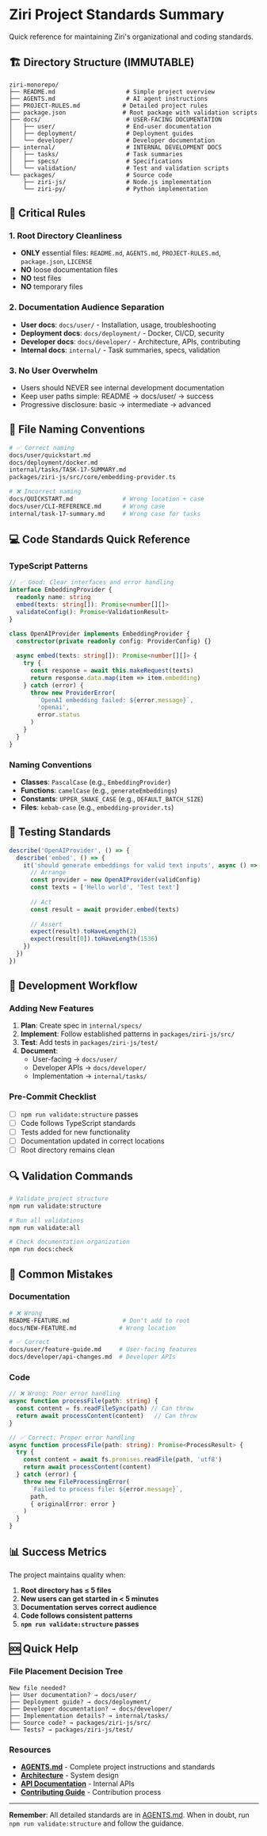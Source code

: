 # Ziri Project Standards Summary

Quick reference for maintaining Ziri's organizational and coding standards.

## 🏗️ Directory Structure (IMMUTABLE)

```
ziri-monorepo/
├── README.md                    # Simple project overview
├── AGENTS.md                    # AI agent instructions  
├── PROJECT-RULES.md            # Detailed project rules
├── package.json                # Root package with validation scripts
├── docs/                        # USER-FACING DOCUMENTATION
│   ├── user/                    # End-user documentation
│   ├── deployment/              # Deployment guides
│   └── developer/               # Developer documentation
├── internal/                    # INTERNAL DEVELOPMENT DOCS
│   ├── tasks/                   # Task summaries
│   ├── specs/                   # Specifications
│   └── validation/              # Test and validation scripts
└── packages/                    # Source code
    ├── ziri-js/                 # Node.js implementation
    └── ziri-py/                 # Python implementation
```

## 🚨 Critical Rules

### 1. Root Directory Cleanliness
- **ONLY** essential files: `README.md`, `AGENTS.md`, `PROJECT-RULES.md`, `package.json`, `LICENSE`
- **NO** loose documentation files
- **NO** test files  
- **NO** temporary files

### 2. Documentation Audience Separation
- **User docs**: `docs/user/` - Installation, usage, troubleshooting
- **Deployment docs**: `docs/deployment/` - Docker, CI/CD, security
- **Developer docs**: `docs/developer/` - Architecture, APIs, contributing
- **Internal docs**: `internal/` - Task summaries, specs, validation

### 3. No User Overwhelm
- Users should NEVER see internal development documentation
- Keep user paths simple: README → docs/user/ → success
- Progressive disclosure: basic → intermediate → advanced

## 📝 File Naming Conventions

```bash
# ✅ Correct naming
docs/user/quickstart.md
docs/deployment/docker.md
internal/tasks/TASK-17-SUMMARY.md
packages/ziri-js/src/core/embedding-provider.ts

# ❌ Incorrect naming
docs/QUICKSTART.md              # Wrong location + case
docs/user/CLI-REFERENCE.md      # Wrong case
internal/task-17-summary.md     # Wrong case for tasks
```

## 💻 Code Standards Quick Reference

### TypeScript Patterns
```typescript
// ✅ Good: Clear interfaces and error handling
interface EmbeddingProvider {
  readonly name: string
  embed(texts: string[]): Promise<number[][]>
  validateConfig(): Promise<ValidationResult>
}

class OpenAIProvider implements EmbeddingProvider {
  constructor(private readonly config: ProviderConfig) {}
  
  async embed(texts: string[]): Promise<number[][]> {
    try {
      const response = await this.makeRequest(texts)
      return response.data.map(item => item.embedding)
    } catch (error) {
      throw new ProviderError(
        `OpenAI embedding failed: ${error.message}`,
        'openai',
        error.status
      )
    }
  }
}
```

### Naming Conventions
- **Classes**: `PascalCase` (e.g., `EmbeddingProvider`)
- **Functions**: `camelCase` (e.g., `generateEmbeddings`)
- **Constants**: `UPPER_SNAKE_CASE` (e.g., `DEFAULT_BATCH_SIZE`)
- **Files**: `kebab-case` (e.g., `embedding-provider.ts`)

## 🧪 Testing Standards

```typescript
describe('OpenAIProvider', () => {
  describe('embed', () => {
    it('should generate embeddings for valid text inputs', async () => {
      // Arrange
      const provider = new OpenAIProvider(validConfig)
      const texts = ['Hello world', 'Test text']
      
      // Act
      const result = await provider.embed(texts)
      
      // Assert
      expect(result).toHaveLength(2)
      expect(result[0]).toHaveLength(1536)
    })
  })
})
```

## 🔧 Development Workflow

### Adding New Features

1. **Plan**: Create spec in `internal/specs/`
2. **Implement**: Follow established patterns in `packages/ziri-js/src/`
3. **Test**: Add tests in `packages/ziri-js/test/`
4. **Document**: 
   - User-facing → `docs/user/`
   - Developer APIs → `docs/developer/`
   - Implementation → `internal/tasks/`

### Pre-Commit Checklist

- [ ] `npm run validate:structure` passes
- [ ] Code follows TypeScript standards
- [ ] Tests added for new functionality
- [ ] Documentation updated in correct locations
- [ ] Root directory remains clean

## 🔍 Validation Commands

```bash
# Validate project structure
npm run validate:structure

# Run all validations
npm run validate:all

# Check documentation organization
npm run docs:check
```

## 🚨 Common Mistakes

### Documentation
```bash
# ❌ Wrong
README-FEATURE.md               # Don't add to root
docs/NEW-FEATURE.md            # Wrong location

# ✅ Correct  
docs/user/feature-guide.md     # User-facing features
docs/developer/api-changes.md  # Developer APIs
```

### Code
```typescript
// ❌ Wrong: Poor error handling
async function processFile(path: string) {
  const content = fs.readFileSync(path) // Can throw
  return await processContent(content)   // Can throw
}

// ✅ Correct: Proper error handling
async function processFile(path: string): Promise<ProcessResult> {
  try {
    const content = await fs.promises.readFile(path, 'utf8')
    return await processContent(content)
  } catch (error) {
    throw new FileProcessingError(
      `Failed to process file: ${error.message}`,
      path,
      { originalError: error }
    )
  }
}
```

## 📊 Success Metrics

The project maintains quality when:

1. **Root directory has ≤ 5 files**
2. **New users can get started in < 5 minutes**
3. **Documentation serves correct audience**
4. **Code follows consistent patterns**
5. **`npm run validate:structure` passes**

## 🆘 Quick Help

### File Placement Decision Tree
```
New file needed?
├── User documentation? → docs/user/
├── Deployment guide? → docs/deployment/
├── Developer documentation? → docs/developer/
├── Implementation details? → internal/tasks/
├── Source code? → packages/ziri-js/src/
└── Tests? → packages/ziri-js/test/
```

### Resources
- **[AGENTS.md](../../AGENTS.md)** - Complete project instructions and standards
- **[Architecture](architecture.md)** - System design
- **[API Documentation](api.md)** - Internal APIs
- **[Contributing Guide](contributing.md)** - Contribution process

---

**Remember**: All detailed standards are in [AGENTS.md](../../AGENTS.md). When in doubt, run `npm run validate:structure` and follow the guidance.